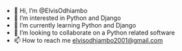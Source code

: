 - 👋 Hi, I’m @ElvisOdhiambo
- 👀 I’m interested in Python and Django
- 🌱 I’m currently learning Python and Django
- 💞️ I’m looking to collaborate on a Python related software
- 📫 How to reach me elvisodhiambo2001@gmail.com

<!---
ElvisOdhiambo/ElvisOdhiambo is a ✨ special ✨ repository because its `README.md` (this file) appears on your GitHub profile.
You can click the Preview link to take a look at your changes.
--->
